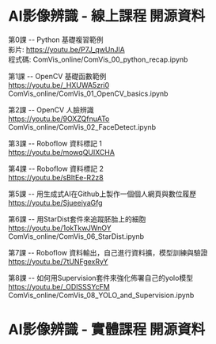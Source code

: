 # **AI影像辨識 - 線上課程 開源資料**

第0課 -- Python 基礎複習範例  
  影片: https://youtu.be/P7J_qwUnJlA  
  程式碼: ComVis_online/ComVis_00_python_recap.ipynb  
  
第1課 -- OpenCV 基礎函數範例  
https://youtu.be/_HXUWA5zri0
ComVis_online/ComVis_01_OpenCV_basics.ipynb

第2課 -- OpenCV 人臉辨識    
https://youtu.be/9OXZQfnuATo  
ComVis_online/ComVis_02_FaceDetect.ipynb  

第3課 -- Roboflow 資料標記 1  
https://youtu.be/mowqQUIXCHA  

第4課 -- Roboflow 資料標記 2  
https://youtu.be/sBltEe-R2z8  

 第5課 -- 用生成式AI在Github上製作一個個人網頁與數位履歷  
https://youtu.be/SjueeiyaGfg  

第6課 -- 用StarDist套件來追蹤胚胎上的細胞  
https://youtu.be/1okTkwJWnOY  
ComVis_online/ComVis_06_StarDist.ipynb  

第7課 -- Roboflow 資料輸出，自己進行資料擴，模型訓練與驗證  
https://youtu.be/7tUNFgexRyY  

第8課 -- 如何用Supervision套件來強化佈署自己的yolo模型  
https://youtu.be/_ODISSSYcFM  
ComVis_online/ComVis_08_YOLO_and_Supervision.ipynb  

# **AI影像辨識 - 實體課程 開源資料**
